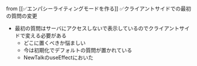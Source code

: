 
from [[✅エンパシーライティングモードを作る]]
✅クライアントサイドでの最初の質問の変更
- 最初の質問はサーバにアクセスしないで表示しているのでクライアントサイドで変える必要がある
    - どこに置くべきか悩ましい
    - 今は初期化でデフォルトの質問が置かれている
    - NewTalkのuseEffectにおいた